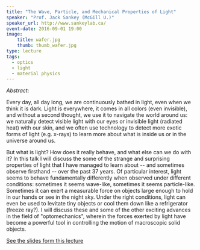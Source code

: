 ```yaml
---
title: "The Wave, Particle, and Mechanical Properties of Light"
speaker: "Prof. Jack Sankey (McGill U.)"
speaker_url: http://www.sankeylab.ca/
event-date: 2016-09-01 19:00
image:
    title: wafer.jpg
    thumb: thumb_wafer.jpg
type: lecture
tags:
  - optics
  - light
  - material physics
---
```

*Abstract:*

Every day, all day long, we are continuously bathed in light, even when we think it is dark. Light is everywhere, it comes in all colors (even invisible), and without a second thought, we use it to navigate the world around us: we naturally detect visible light with our eyes or invisible light (radiated heat) with our skin, and we often use technology to detect more exotic forms of light (e.g. x-rays) to learn more about what is inside us or in the universe around us.

But what is light? How does it really behave, and what else can we do with it? In this talk I will discuss the some of the strange and surprising properties of light that I have managed to learn about -- and sometimes observe firsthand -- over the past 37 years. Of particular interest, light seems to behave fundamentally differently when observed under different conditions: sometimes it seems wave-like, sometimes it seems particle-like. Sometimes it can exert a measurable force on objects large enough to hold in our hands or see in the night sky. Under the right conditions, light can even be used to levitate tiny objects or cool them down like a refrigerator (freeze ray?). I will discuss these and some of the other exciting advances in the field of "optomechanics", wherein the forces exerted by light have become a powerful tool in controlling the motion of macroscopic solid objects.

[See the slides form this lecture](https://drive.google.com/open?id=0ByWcIpvF19ADTDE4dlhDME53MjA)
